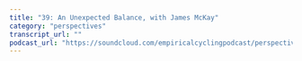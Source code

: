 ```yaml
---
title: "39: An Unexpected Balance, with James McKay"
category: "perspectives"
transcript_url: ""
podcast_url: "https://soundcloud.com/empiricalcyclingpodcast/perspectives-39-an-unexpected-balance-with-james-mckay"
---
```

